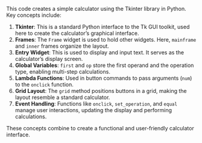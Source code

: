 This code creates a simple calculator using the Tkinter library in Python. Key concepts include:

1. **Tkinter**: This is a standard Python interface to the Tk GUI toolkit, used here to create the calculator’s graphical interface.
2. **Frames**: The `Frame` widget is used to hold other widgets. Here, `mainframe` and `inner` frames organize the layout.
3. **Entry Widget**: This is used to display and input text. It serves as the calculator’s display screen.
4. **Global Variables**: `first` and `op` store the first operand and the operation type, enabling multi-step calculations.
5. **Lambda Functions**: Used in button commands to pass arguments (`num`) to the `onclick` function.
6. **Grid Layout**: The `grid` method positions buttons in a grid, making the layout resemble a standard calculator.
7. **Event Handling**: Functions like `onclick`, `set_operation`, and `equal` manage user interactions, updating the display and performing calculations.

These concepts combine to create a functional and user-friendly calculator interface.
